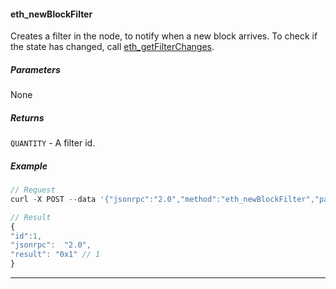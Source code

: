 
#### eth_newBlockFilter

Creates a filter in the node, to notify when a new block arrives.
To check if the state has changed, call [eth_getFilterChanges](#eth-getfilterchanges).

##### Parameters
None

##### Returns

`QUANTITY` - A filter id.

##### Example
```js
// Request
curl -X POST --data '{"jsonrpc":"2.0","method":"eth_newBlockFilter","params":[],"id":73}'

// Result
{
"id":1,
"jsonrpc":  "2.0",
"result": "0x1" // 1
}
```

***
